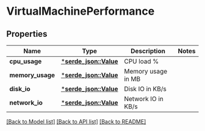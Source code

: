 # VirtualMachinePerformance

## Properties
Name | Type | Description | Notes
------------ | ------------- | ------------- | -------------
**cpu_usage** | [***serde_json::Value**](.md) | CPU load % | 
**memory_usage** | [***serde_json::Value**](.md) | Memory usage in MB | 
**disk_io** | [***serde_json::Value**](.md) | Disk IO in KB/s | 
**network_io** | [***serde_json::Value**](.md) | Network IO in KB/s | 

[[Back to Model list]](../README.md#documentation-for-models) [[Back to API list]](../README.md#documentation-for-api-endpoints) [[Back to README]](../README.md)



